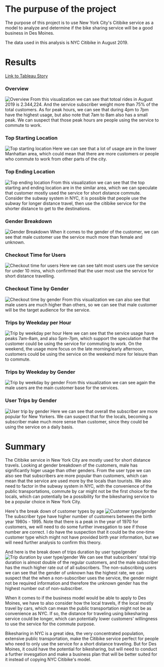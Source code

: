 # The purpuse of the project
The purpose of this project is to use New York City's Citibike service as a model to analyze and determine if the bike sharing service will be a good business in Des Moines.

The data used in this analysis is NYC Citibike in August 2019.

# Results
[Link to Tableau Story](https://public.tableau.com/views/Module_14_16626744444110/NYCCitibikeStory?:language=en-US&publish=yes&:display_count=n&:origin=viz_share_link)

### Overview
![Overview](Resources/NYC_Citibike_Story1.png)
From this visualization we can see that totoal rides in August 2019 is 2.344,224. And the service subscriber weight more than 75% of the total customers.
As for peak hours, we can see that during 4pm to 7pm have the highest usage, but also note that 7am to 8am also has a small peak. We can suspect that those peak hours are people using the service to commute to work.

### Top Starting Location
![Top starting location](Resources/NYC_Citibike_Story2.png)
Here we can see that a lot of usage are in the lower Manhattan area, which could mean that there are more customers or people who commute to work from other parts of the city.

### Top Ending Location
![Top ending location](Resources/NYC_Citibike_Story3.png)
From this visualization we can see that the top starting and ending location are in the similar area, which we can speculate that customer mostly used the service for short distance commute. Consider the subway system in NYC, it is possible that people use the subway for longer distance travel, then use the citibike service for the shorter distance to get to the destinations.

### Gender Breakdown
![Gender Breakdown](Resources/NYC_Citibike_Story4.png)
When it comes to the gender of the customer, we can see that male customer use the service much more than female and unknown.

### Checkout Time for Users
![Checkout time for users](Resources/NYC_Citibike_Story5.png)
Here we can see taht most users use the service for under 10 mins, which confirmed that the user most use the service for short distance travelling.

### Checkout Time by Gender
![Checkout time by gender](Resources/NYC_Citibike_Story6.png)
From this visualization we can also see that male users are much higher than others, so we can see that male customer will be the target audience for the service.

### Trips by Weekday per Hour
![Trip by weekday per hour](Resources/NYC_Citibike_Story7.png)
Here we can see that the service usage have peaks 7am-8am, and also 5pm-7pm, which support the speculation that the customer could be using the service for commuting to work. On the weekend, the usage more focus on the late morning/early afternoon, customers could be using the service on the weekend more for leisure than to commute.

### Trips by Weekday by Gender
![Trip by weekday by gender](Resources/NYC_Citibike_Story8.png)
From this visualization we can see again the male users are the main customer base for the services.

### User Trips by Gender
![User trip by gender](Resources/NYC_Citibike_Story9.png)
Here we can see that overall the subscriber are more popular for New Yorkers. We can suspect that for the locals, becoming a subscriber make much more sense than customer, since they could be using the service on a daily basis. 

# Summary
The Citibike service in New York City are mostly used for short distance travels. Looking at gender breakdown of the customers, male has significantly higer usage than other genders. From the user type we can also see that subscribers are more popular than customers, which can mean that the service are used more by the locals than tourists. We also need to factor in the subway system in NYC, with the convenience of the public transportations, commute by car might not be the first choice for the locals, which can potentially be a possibility for the bikesharing service to be a popular choice in New York City.

Here's the break down of customer types by age 
![Customer type/gender](Resoruces/NYC_Citibike_Addition1.png)
The subscriber type have higher number of customers between the birth year 1980s - 1995. Note that there is a peak in the year of 1970 for customers, we will need to do some further invesgation to see if those number are correct. I do have the suspection that it could be the one-time customer type which might not have provided birth year information, but we will need further analysis to confirm this theory.

And here is the break down of trips duration by user type/gender
![Trip duration by user type/gender](Resources/NYC_Citibike_addition2.png)
We can see that subscribers' total trip duration is almost double of the regular customers, and the male subscriber has the much higher rate out of all subscribers. The non-subscribing users we can see that the gender of unknown has the highest rate, we can suspect that the when a non-subscriber uses the service, the gender might not be required information and therefore the unknown gender has the highest number out of non-subscriber.

When it comes to if the business model would be able to apply to Des Moines, we have to also consider how the local travels, if the local mostly travel by cars, which can mean the public transportation might not be as convenience as NYC. If so, the distance for traveling using bikesharing service could be longer, which can potentially lower customers' willingness to use the service for the commute purpose.

Bikesharing in NYC is a great idea, the very concentrated population, extensive public transportation, make the Citibike service perfect for people who need to only use the service for a short distance traveling. But for Des Moines, it could have the potential for bikesharing, but will need to conduct a further invesgation and make a business plan that will be better suited for it instead of copying NYC Citibike's model.

